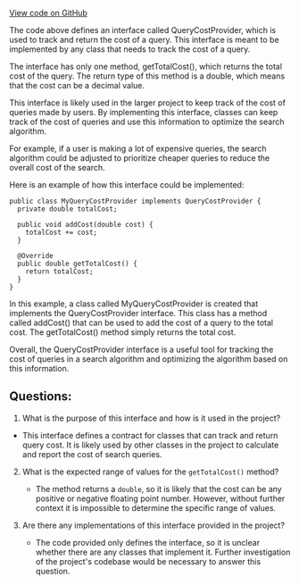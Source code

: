 [View code on GitHub](https://github.com/misbahsy/the-algorithm/src/java/com/twitter/search/common/search/QueryCostProvider.java)

The code above defines an interface called QueryCostProvider, which is used to track and return the cost of a query. This interface is meant to be implemented by any class that needs to track the cost of a query. 

The interface has only one method, getTotalCost(), which returns the total cost of the query. The return type of this method is a double, which means that the cost can be a decimal value. 

This interface is likely used in the larger project to keep track of the cost of queries made by users. By implementing this interface, classes can keep track of the cost of queries and use this information to optimize the search algorithm. 

For example, if a user is making a lot of expensive queries, the search algorithm could be adjusted to prioritize cheaper queries to reduce the overall cost of the search. 

Here is an example of how this interface could be implemented:

```
public class MyQueryCostProvider implements QueryCostProvider {
  private double totalCost;

  public void addCost(double cost) {
    totalCost += cost;
  }

  @Override
  public double getTotalCost() {
    return totalCost;
  }
}
```

In this example, a class called MyQueryCostProvider is created that implements the QueryCostProvider interface. This class has a method called addCost() that can be used to add the cost of a query to the total cost. The getTotalCost() method simply returns the total cost. 

Overall, the QueryCostProvider interface is a useful tool for tracking the cost of queries in a search algorithm and optimizing the algorithm based on this information.
## Questions: 
 1. What is the purpose of this interface and how is it used in the project?
   - This interface defines a contract for classes that can track and return query cost. It is likely used by other classes in the project to calculate and report the cost of search queries.

2. What is the expected range of values for the `getTotalCost()` method?
   - The method returns a `double`, so it is likely that the cost can be any positive or negative floating point number. However, without further context it is impossible to determine the specific range of values.

3. Are there any implementations of this interface provided in the project?
   - The code provided only defines the interface, so it is unclear whether there are any classes that implement it. Further investigation of the project's codebase would be necessary to answer this question.